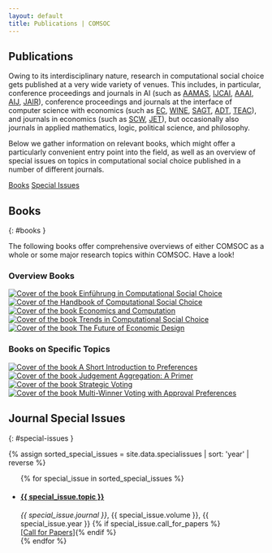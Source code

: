 ```yaml
---
layout: default
title: Publications | COMSOC
---
```


<section markdown="1" class="section-with-navs">

# Publications

Owing to its interdisciplinary nature, research in computational social choice gets published at a very wide variety of venues. 
This includes, in particular, conference proceedings and journals in AI (such as 
[AAMAS](http://dblp.uni-trier.de/db/conf/atal/), 
[IJCAI](http://dblp.uni-trier.de/db/conf/ijcai/), 
[AAAI](http://dblp.uni-trier.de/db/conf/aaai/), 
[AIJ](http://dblp.uni-trier.de/db/journals/ai/), 
[JAIR](http://dblp.uni-trier.de/db/journals/jair/)), 
conference proceedings and journals at the interface of computer science with economics (such as 
[EC](http://dblp.uni-trier.de/db/conf/sigecom/), 
[WINE](http://dblp.uni-trier.de/db/conf/wine/), 
[SAGT](http://dblp.uni-trier.de/db/conf/sagt/), 
[ADT](http://dblp.uni-trier.de/db/conf/aldt/), 
[TEAC](http://dblp.uni-trier.de/db/journals/teco/)), 
and journals in economics (such as 
[SCW](http://dblp.uni-trier.de/db/journals/scw/), 
[JET](http://dblp.uni-trier.de/db/journals/jet/)), 
but occasionally also journals in applied mathematics, logic, political science, and philosophy.

Below we gather information on relevant books, which might offer a particularly convenient entry point into the field, 
as well as an overview of special issues on topics in computational social choice published in a number of different journals.

<div class="page-navigation-wrap">
<div class="page-navigation">
<span><a href="#books">Books</a></span>
<span><a href="#special-issues">Special Issues</a></span>
</div>
</div>
</section>

<section markdown="1">

## Books
{: #books }

The following books offer comprehensive overviews of either COMSOC as a whole 
or some major research topics within COMSOC. Have a look!

### Overview Books

<div class="books-wrapper">
  <a href="https://link.springer.com/book/10.1007/978-3-8274-2571-3"><img src="{{ site.baseurl }}/assets/images/books/EinfuehrungCOMSOC.jpeg" alt="Cover of the book Einführung in Computational Social Choice"></a>
  <a href="https://www.cambridge.org/download_file/951600"><img src="{{ site.baseurl }}/assets/images/books/HandbookCOMSOC.png" alt="Cover of the Handbook of Computational Social Choice"></a>
  <a href="https://link.springer.com/book/10.1007/978-3-662-47904-9"><img src="{{ site.baseurl }}/assets/images/books/EconomicsComputation.jpeg" alt="Cover of the book Economics and Computation"></a>
  <a href="https://archive.illc.uva.nl/COST-IC1205/Book/"><img src="{{ site.baseurl }}/assets/images/books/TrendsCOMSOC.png" alt="Cover of the book Trends in Computational Social Choice"></a>
  <a href="https://link.springer.com/book/10.1007/978-3-030-18050-8"><img src="{{ site.baseurl }}/assets/images/books/FutureEconomicDesign.jpeg" alt="Cover of the book The Future of Economic Design"></a>
</div>

### Books on Specific Topics

<div class="books-wrapper">
  <a href="https://link.springer.com/book/10.1007/978-3-031-01556-4"><img src="{{ site.baseurl }}/assets/images/books/ShortIntroPref.jpeg" alt="Cover of the book A Short Introduction to Preferences"></a>
  <a href="https://link.springer.com/book/10.1007/978-3-031-01568-7"><img src="{{ site.baseurl }}/assets/images/books/JudgmentAggregationPrimer.jpeg" alt="Cover of the book Judgement Aggregation: A Primer"></a>
  <a href="https://link.springer.com/book/10.1007/978-3-031-01579-3"><img src="{{ site.baseurl }}/assets/images/books/StrategicVoting.jpeg" alt="Cover of the book Strategic Voting"></a>
  <a href="https://link.springer.com/content/pdf/10.1007/978-3-031-09016-5.pdf"><img src="{{ site.baseurl }}/assets/images/books/MultiWinnerApproval.jpeg" alt="Cover of the book Multi-Winner Voting with Approval Preferences"></a>
</div>

</section>

<section markdown="1">

## Journal Special Issues
{: #special-issues }

{% assign sorted_special_issues = site.data.specialissues | sort: 'year' | reverse %}

<ul id="special-issues-list">
{% for special_issue in sorted_special_issues %}
<li>
<h4><a href="{{ special_issue.url }}">{{ special_issue.topic }}</a></h4>
<i>{{ special_issue.journal }}</i>, {{ special_issue.volume }}, {{ special_issue.year }}
{% if special_issue.call_for_papers %}<br><a class="resource-link" href="{{ special_issue.call_for_papers }}">[Call for Papers]</a>{% endif %}
</li>
{% endfor %}
</ul>

</section>
